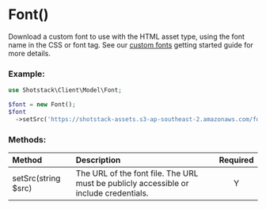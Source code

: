 # Font()

Download a custom font to use with the HTML asset type, using the font name in the CSS or font tag. See our [custom fonts](https://shotstack.io/learn/html-custom-fonts/) getting started guide for more details.

### Example:

```php
use Shotstack\Client\Model\Font;

$font = new Font();
$font
  ->setSrc('https://shotstack-assets.s3-ap-southeast-2.amazonaws.com/fonts/OpenSans-Regular.ttf');
```

### Methods:

Method | Description | Required
:--- | :--- | :---: 
setSrc(string $src) | The URL of the font file. The URL must be publicly accessible or include credentials. | Y